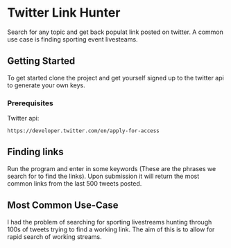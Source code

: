 # Twitter Link Hunter

Search for any topic and get back populat link posted on twitter. A common use case is finding sporting event livesteams.

## Getting Started

To get started clone the project and get yourself signed up to the twitter api to generate your own keys.

### Prerequisites

Twitter api:

```
https://developer.twitter.com/en/apply-for-access
```

## Finding links

Run the program and enter in some keywords (These are the phrases we search for to find the links). Upon submission it will return the most common links from the last 500 tweets posted.

## Most Common Use-Case

I had the problem of searching for sporting livestreams hunting through 100s of tweets trying to find a working link. The aim of this 
is to allow for rapid search of working streams.
